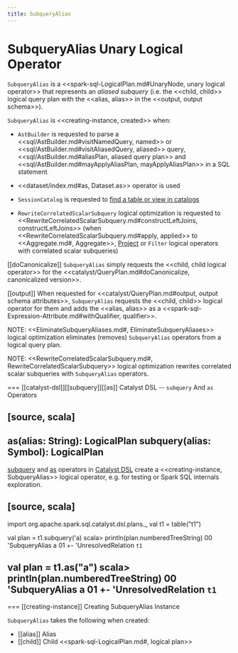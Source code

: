 ```yaml
---
title: SubqueryAlias
---
```


# SubqueryAlias Unary Logical Operator

`SubqueryAlias` is a <<spark-sql-LogicalPlan.md#UnaryNode, unary logical operator>> that represents an *aliased subquery* (i.e. the <<child, child>> logical query plan with the <<alias, alias>> in the <<output, output schema>>).

`SubqueryAlias` is <<creating-instance, created>> when:

* `AstBuilder` is requested to parse a <<sql/AstBuilder.md#visitNamedQuery, named>> or <<sql/AstBuilder.md#visitAliasedQuery, aliased>> query, <<sql/AstBuilder.md#aliasPlan, aliased query plan>> and <<sql/AstBuilder.md#mayApplyAliasPlan, mayApplyAliasPlan>> in a SQL statement

* <<dataset/index.md#as, Dataset.as>> operator is used

* `SessionCatalog` is requested to [find a table or view in catalogs](../SessionCatalog.md#lookupRelation)

* `RewriteCorrelatedScalarSubquery` logical optimization is requested to <<RewriteCorrelatedScalarSubquery.md#constructLeftJoins, constructLeftJoins>> (when <<RewriteCorrelatedScalarSubquery.md#apply, applied>> to <<Aggregate.md#, Aggregate>>, [Project](Project.md) or `Filter` logical operators with correlated scalar subqueries)

[[doCanonicalize]]
`SubqueryAlias` simply requests the <<child, child logical operator>> for the <<catalyst/QueryPlan.md#doCanonicalize, canonicalized version>>.

[[output]]
When requested for <<catalyst/QueryPlan.md#output, output schema attributes>>, `SubqueryAlias` requests the <<child, child>> logical operator for them and adds the <<alias, alias>> as a <<spark-sql-Expression-Attribute.md#withQualifier, qualifier>>.

NOTE: <<EliminateSubqueryAliases.md#, EliminateSubqueryAliases>> logical optimization eliminates (removes) `SubqueryAlias` operators from a logical query plan.

NOTE: <<RewriteCorrelatedScalarSubquery.md#, RewriteCorrelatedScalarSubquery>> logical optimization rewrites correlated scalar subqueries with `SubqueryAlias` operators.

=== [[catalyst-dsl]][[subquery]][[as]] Catalyst DSL -- `subquery` And `as` Operators

[source, scala]
----
as(alias: String): LogicalPlan
subquery(alias: Symbol): LogicalPlan
----

[subquery](../catalyst-dsl/index.md#subquery) and [as](../catalyst-dsl/index.md#as) operators in [Catalyst DSL](../catalyst-dsl/index.md) create a <<creating-instance, SubqueryAlias>> logical operator, e.g. for testing or Spark SQL internals exploration.

[source, scala]
----
import org.apache.spark.sql.catalyst.dsl.plans._
val t1 = table("t1")

val plan = t1.subquery('a)
scala> println(plan.numberedTreeString)
00 'SubqueryAlias a
01 +- 'UnresolvedRelation `t1`

val plan = t1.as("a")
scala> println(plan.numberedTreeString)
00 'SubqueryAlias a
01 +- 'UnresolvedRelation `t1`
----

=== [[creating-instance]] Creating SubqueryAlias Instance

`SubqueryAlias` takes the following when created:

* [[alias]] Alias
* [[child]] Child <<spark-sql-LogicalPlan.md#, logical plan>>
